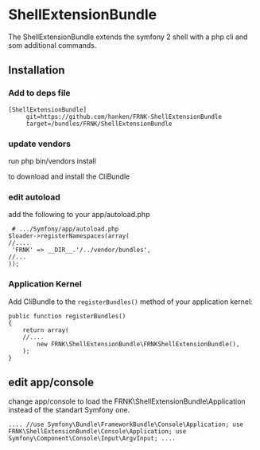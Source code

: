 # ShellExtensionBundle 

The ShellExtensionBundle extends the symfony 2 shell with a php cli and som additional commands.

## Installation

### Add to deps file

	[ShellExtensionBundle]
         git=https://github.com/hanken/FRNK-ShellExtensionBundle
         target=/bundles/FRNK/ShellExtensionBundle
### update vendors
   run
	 php bin/vendors install

   to download and install the CliBundle

### edit autoload

   add the following to your app/autoload.php

     # .../Symfony/app/autoload.php
	$loader->registerNamespaces(array(
	//....
   	 'FRNK' => __DIR__.'/../vendor/bundles',
   	//... 
	));     


### Application Kernel

Add CliBundle to the `registerBundles()` method of your application kernel:

    public function registerBundles()
    {
        return array(
		//....
            new FRNK\ShellExtensionBundle\FRNKShellExtensionBundle(),
        );
    }

## edit app/console
   
   change app/console to load the FRNK\ShellExtensionBundle\Application instead of the standart Symfony one.
   
   `....
   //use Symfony\Bundle\FrameworkBundle\Console\Application;
   use FRNK\ShellExtensionBundle\Console\Application;
   use Symfony\Component\Console\Input\ArgvInput;
   ....`


